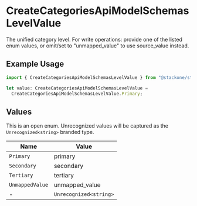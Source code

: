 # CreateCategoriesApiModelSchemasLevelValue

The unified category level. For write operations: provide one of the listed enum values, or omit/set to "unmapped_value" to use source_value instead.

## Example Usage

```typescript
import { CreateCategoriesApiModelSchemasLevelValue } from "@stackone/stackone-client-ts/sdk/models/shared";

let value: CreateCategoriesApiModelSchemasLevelValue =
  CreateCategoriesApiModelSchemasLevelValue.Primary;
```

## Values

This is an open enum. Unrecognized values will be captured as the `Unrecognized<string>` branded type.

| Name                   | Value                  |
| ---------------------- | ---------------------- |
| `Primary`              | primary                |
| `Secondary`            | secondary              |
| `Tertiary`             | tertiary               |
| `UnmappedValue`        | unmapped_value         |
| -                      | `Unrecognized<string>` |